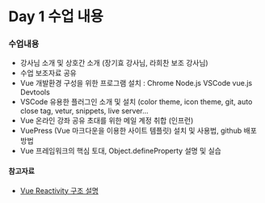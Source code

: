 # Day 1 수업 내용

<h3>수업내용</h3>
<ul>
    <li>강사님 소개 및 상호간 소개 (장기효 강사님, 라희찬 보조 강사님) </li>
    <li>수업 보조자료 공유</li>
    <li>Vue 개발환경 구성을 위한 프로그램 설치 : Chrome Node.js VSCode vue.js Devtools</li>
    <li>VSCode 유용한 플러그인 소개 및 설치 (color theme, icon theme, git, auto close tag, vetur, snippets, live server...</li>
    <li>Vue 온라인 강좌 공유 초대를 위한 메일 계정 취합 (인프런)</li>
    <li>VuePress (Vue 마크다운을 이용한 사이트 템플릿) 설치 및 사용법, github 배포 방법</li>
    <li>Vue 프레임워크의 핵심 토대, Object.defineProperty 설명 및 실습</li>
</ul>

<h4>참고자료</h4>
<ul>
    <li><a href="https://vuejs.org/v2/guide/reactivity.html#ad">Vue Reactivity 구조 설명</a></li>
</ul>